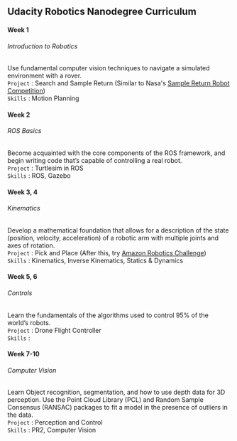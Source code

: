 ## Udacity Robotics Nanodegree Curriculum

#### Week 1
###### Introduction to Robotics

Use fundamental computer vision techniques to navigate a simulated environment with a rover. 
<br>`Project` : Search and Sample Return  (Similar to Nasa's [Sample Return Robot Competition](https://www.nasa.gov/directorates/spacetech/centennial_challenges/sample_return_robot/index.html))
<br>`Skills` : Motion Planning


#### Week 2
###### ROS Basics

Become acquainted with the core components of the ROS framework, and begin writing code that’s capable of controlling a real robot.
<br>`Project` : Turtlesim in ROS
<br>`Skills` : ROS, Gazebo


#### Week 3, 4
###### Kinematics

Develop a mathematical foundation that allows for a description of the state (position, velocity, acceleration) of a robotic arm with multiple joints and axes of rotation.
<br>`Project` : Pick and Place (After this, try [Amazon Robotics Challenge](https://www.amazonrobotics.com/#/roboticschallenge))
<br>`Skills` : Kinematics, Inverse Kinematics, Statics & Dynamics


#### Week 5, 6
###### Controls

Learn the fundamentals of the algorithms used to control 95% of the world’s robots.
<br>`Project` : Drone Flight Controller
<br>`Skills` : 


#### Week 7-10
###### Computer Vision

Learn Object recognition, segmentation, and how to use depth data for 3D perception. Use the Point Cloud Library (PCL) and Random Sample Consensus (RANSAC) packages to fit a model in the presence of outliers in the data.
<br>`Project` : Perception and Control
<br>`Skills` : PR2, Computer Vision
